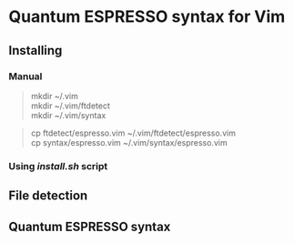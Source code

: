 # Quantum ESPRESSO syntax for Vim #

## Installing ##

### Manual ###

> mkdir ~/.vim  
> mkdir ~/.vim/ftdetect  
> mkdir ~/.vim/syntax

> cp ftdetect/espresso.vim ~/.vim/ftdetect/espresso.vim  
> cp syntax/espresso.vim ~/.vim/syntax/espresso.vim

### Using *install.sh* script ###


## File detection  ##

## Quantum ESPRESSO syntax ##


